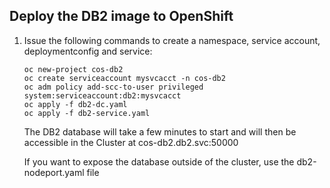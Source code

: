 ## Deploy the DB2 image to OpenShift

1. Issue the following commands to create a namespace, service account, deploymentconfig and service:

    ```
    oc new-project cos-db2
    oc create serviceaccount mysvcacct -n cos-db2
    oc adm policy add-scc-to-user privileged system:serviceaccount:db2:mysvcacct
    oc apply -f db2-dc.yaml
    oc apply -f db2-service.yaml
    ```

    The DB2 database will take a few minutes to start and will then be accessible in the Cluster at cos-db2.db2.svc:50000
    
    If you want to expose the database outside of the cluster, use the db2-nodeport.yaml file
